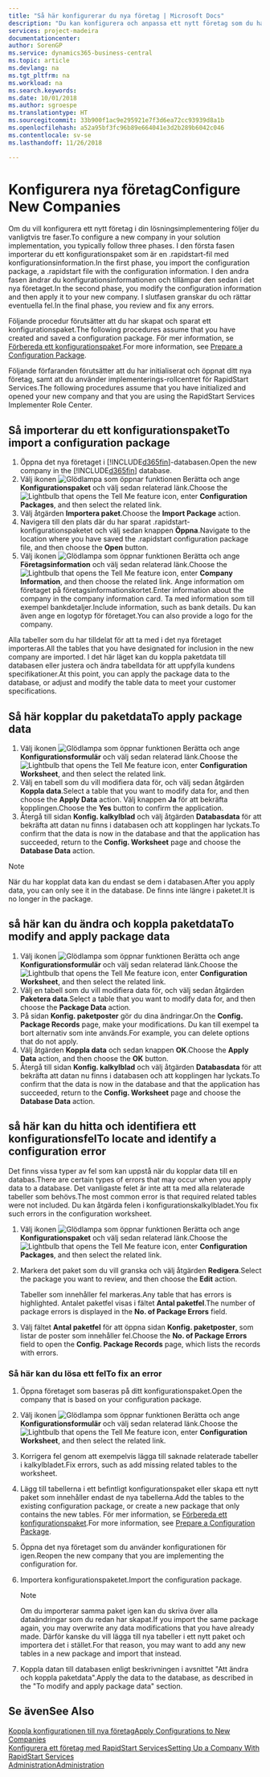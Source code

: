 ```yaml
---
title: "Så här konfigurerar du nya företag | Microsoft Docs"
description: "Du kan konfigurera och anpassa ett nytt företag som du har skapat. Om du vill finjustera implementeringen fortsätter du i tre faser för att slutföra konfigurationen."
services: project-madeira
documentationcenter: 
author: SorenGP
ms.service: dynamics365-business-central
ms.topic: article
ms.devlang: na
ms.tgt_pltfrm: na
ms.workload: na
ms.search.keywords: 
ms.date: 10/01/2018
ms.author: sgroespe
ms.translationtype: HT
ms.sourcegitcommit: 33b900f1ac9e295921e7f3d6ea72cc93939d8a1b
ms.openlocfilehash: a52a95bf3fc96b89e664041e3d2b289b6042c046
ms.contentlocale: sv-se
ms.lasthandoff: 11/26/2018

---
```

# <a name="configure-new-companies"></a><span data-ttu-id="86609-104">Konfigurera nya företag</span><span class="sxs-lookup"><span data-stu-id="86609-104">Configure New Companies</span></span>
<span data-ttu-id="86609-105">Om du vill konfigurera ett nytt företag i din lösningsimplementering följer du vanligtvis tre faser.</span><span class="sxs-lookup"><span data-stu-id="86609-105">To configure a new company in your solution implementation, you typically follow three phases.</span></span> <span data-ttu-id="86609-106">I den första fasen importerar du ett konfigurationspaket som är en .rapidstart-fil med konfigurationsinformation.</span><span class="sxs-lookup"><span data-stu-id="86609-106">In the first phase, you import the configuration package, a .rapidstart file with the configuration information.</span></span> <span data-ttu-id="86609-107">I den andra fasen ändrar du konfigurationsinformationen och tillämpar den sedan i det nya företaget.</span><span class="sxs-lookup"><span data-stu-id="86609-107">In the second phase, you modify the configuration information and then apply it to your new company.</span></span> <span data-ttu-id="86609-108">I slutfasen granskar du och rättar eventuella fel.</span><span class="sxs-lookup"><span data-stu-id="86609-108">In the final phase, you review and fix any errors.</span></span>  

<span data-ttu-id="86609-109">Följande procedur förutsätter att du har skapat och sparat ett konfigurationspaket.</span><span class="sxs-lookup"><span data-stu-id="86609-109">The following procedures assume that you have created and saved a configuration package.</span></span> <span data-ttu-id="86609-110">För mer information, se [Förbereda ett konfigurationspaket](admin-how-to-prepare-a-configuration-package.md).</span><span class="sxs-lookup"><span data-stu-id="86609-110">For more information, see [Prepare a Configuration Package](admin-how-to-prepare-a-configuration-package.md).</span></span>  

<span data-ttu-id="86609-111">Följande förfaranden förutsätter att du har initialiserat och öppnat ditt nya företag, samt att du använder implementerings-rollcentret för RapidStart Services.</span><span class="sxs-lookup"><span data-stu-id="86609-111">The following procedures assume that you have initialized and opened your new company and that you are using the RapidStart Services Implementer Role Center.</span></span>

## <a name="to-import-a-configuration-package"></a><span data-ttu-id="86609-112">Så importerar du ett konfigurationspaket</span><span class="sxs-lookup"><span data-stu-id="86609-112">To import a configuration package</span></span>  
1. <span data-ttu-id="86609-113">Öppna det nya företaget i [!INCLUDE[d365fin](includes/d365fin_md.md)]-databasen.</span><span class="sxs-lookup"><span data-stu-id="86609-113">Open the new company in the [!INCLUDE[d365fin](includes/d365fin_md.md)] database.</span></span>  
2. <span data-ttu-id="86609-114">Välj ikonen ![Glödlampa som öppnar funktionen Berätta](media/ui-search/search_small.png "Berätta vad du vill göra") och ange **Konfigurationspaket** och välj sedan relaterad länk.</span><span class="sxs-lookup"><span data-stu-id="86609-114">Choose the ![Lightbulb that opens the Tell Me feature](media/ui-search/search_small.png "Tell me what you want to do") icon, enter **Configuration Packages**, and then select the related link.</span></span>  
3. <span data-ttu-id="86609-115">Välj åtgärden **Importera paket**.</span><span class="sxs-lookup"><span data-stu-id="86609-115">Choose the **Import Package** action.</span></span>  
4. <span data-ttu-id="86609-116">Navigera till den plats där du har sparat .rapidstart-konfigurationspaketet och välj sedan knappen **Öppna**.</span><span class="sxs-lookup"><span data-stu-id="86609-116">Navigate to the location where you have saved the .rapidstart configuration package file, and then choose the **Open** button.</span></span>  
5. <span data-ttu-id="86609-117">Välj ikonen ![Glödlampa som öppnar funktionen Berätta](media/ui-search/search_small.png "Berätta vad du vill göra") och ange **Företagsinformation** och välj sedan relaterad länk.</span><span class="sxs-lookup"><span data-stu-id="86609-117">Choose the ![Lightbulb that opens the Tell Me feature](media/ui-search/search_small.png "Tell me what you want to do") icon, enter **Company Information**, and then choose the related link.</span></span> <span data-ttu-id="86609-118">Ange information om företaget på företagsinformationskortet.</span><span class="sxs-lookup"><span data-stu-id="86609-118">Enter information about the company in the company information card.</span></span> <span data-ttu-id="86609-119">Ta med information som till exempel bankdetaljer.</span><span class="sxs-lookup"><span data-stu-id="86609-119">Include information, such as bank details.</span></span> <span data-ttu-id="86609-120">Du kan även ange en logotyp för företaget.</span><span class="sxs-lookup"><span data-stu-id="86609-120">You can also provide a logo for the company.</span></span>  

<span data-ttu-id="86609-121">Alla tabeller som du har tilldelat för att ta med i det nya företaget importeras.</span><span class="sxs-lookup"><span data-stu-id="86609-121">All the tables that you have designated for inclusion in the new company are imported.</span></span> <span data-ttu-id="86609-122">I det här läget kan du koppla paketdata till databasen eller justera och ändra tabelldata för att uppfylla kundens specifikationer.</span><span class="sxs-lookup"><span data-stu-id="86609-122">At this point, you can apply the package data to the database, or adjust and modify the table data to meet your customer specifications.</span></span>  

## <a name="to-apply-package-data"></a><span data-ttu-id="86609-123">Så här kopplar du paketdata</span><span class="sxs-lookup"><span data-stu-id="86609-123">To apply package data</span></span>  
1. <span data-ttu-id="86609-124">Välj ikonen ![Glödlampa som öppnar funktionen Berätta](media/ui-search/search_small.png "Berätta vad du vill göra") och ange **Konfigurationsformulär** och välj sedan relaterad länk.</span><span class="sxs-lookup"><span data-stu-id="86609-124">Choose the ![Lightbulb that opens the Tell Me feature](media/ui-search/search_small.png "Tell me what you want to do") icon, enter **Configuration Worksheet**, and then select the related link.</span></span>  
2. <span data-ttu-id="86609-125">Välj en tabell som du vill modifiera data för, och välj sedan åtgärden **Koppla data**.</span><span class="sxs-lookup"><span data-stu-id="86609-125">Select a table that you want to modify data for, and then choose the **Apply Data** action.</span></span> <span data-ttu-id="86609-126">Välj knappen **Ja** för att bekräfta kopplingen.</span><span class="sxs-lookup"><span data-stu-id="86609-126">Choose the **Yes** button to confirm the application.</span></span>
3. <span data-ttu-id="86609-127">Återgå till sidan **Konfig. kalkylblad** och välj åtgärden **Databasdata** för att bekräfta att datan nu finns i databasen och att kopplingen har lyckats.</span><span class="sxs-lookup"><span data-stu-id="86609-127">To confirm that the data is now in the database and that the application has succeeded, return to the **Config. Worksheet** page and choose the **Database Data** action.</span></span>  

> [!NOTE]  
>  <span data-ttu-id="86609-128">När du har kopplat data kan du endast se dem i databasen.</span><span class="sxs-lookup"><span data-stu-id="86609-128">After you apply data, you can only see it in the database.</span></span> <span data-ttu-id="86609-129">De finns inte längre i paketet.</span><span class="sxs-lookup"><span data-stu-id="86609-129">It is no longer in the package.</span></span>  

## <a name="to-modify-and-apply-package-data"></a><span data-ttu-id="86609-130">så här kan du ändra och koppla paketdata</span><span class="sxs-lookup"><span data-stu-id="86609-130">To modify and apply package data</span></span>  
1. <span data-ttu-id="86609-131">Välj ikonen ![Glödlampa som öppnar funktionen Berätta](media/ui-search/search_small.png "Berätta vad du vill göra") och ange **Konfigurationsformulär** och välj sedan relaterad länk.</span><span class="sxs-lookup"><span data-stu-id="86609-131">Choose the ![Lightbulb that opens the Tell Me feature](media/ui-search/search_small.png "Tell me what you want to do") icon, enter **Configuration Worksheet**, and then select the related link.</span></span>  
2. <span data-ttu-id="86609-132">Välj en tabell som du vill modifiera data för, och välj sedan åtgärden **Paketera data**.</span><span class="sxs-lookup"><span data-stu-id="86609-132">Select a table that you want to modify data for, and then choose the **Package Data** action.</span></span>  
3. <span data-ttu-id="86609-133">På sidan **Konfig. paketposter** gör du dina ändringar.</span><span class="sxs-lookup"><span data-stu-id="86609-133">On the **Config. Package Records** page, make your modifications.</span></span> <span data-ttu-id="86609-134">Du kan till exempel ta bort alternativ som inte används.</span><span class="sxs-lookup"><span data-stu-id="86609-134">For example, you can delete options that do not apply.</span></span>  
4. <span data-ttu-id="86609-135">Välj åtgärden **Koppla data** och sedan knappen **OK**.</span><span class="sxs-lookup"><span data-stu-id="86609-135">Choose the **Apply Data** action, and then choose the **OK** button.</span></span>  
5. <span data-ttu-id="86609-136">Återgå till sidan **Konfig. kalkylblad** och välj åtgärden **Databasdata** för att bekräfta att datan nu finns i databasen och att kopplingen har lyckats.</span><span class="sxs-lookup"><span data-stu-id="86609-136">To confirm that the data is now in the database and that the application has succeeded, return to the **Config. Worksheet** page and choose the **Database Data** action.</span></span>  

## <a name="to-locate-and-identify-a-configuration-error"></a><span data-ttu-id="86609-137">så här kan du hitta och identifiera ett konfigurationsfel</span><span class="sxs-lookup"><span data-stu-id="86609-137">To locate and identify a configuration error</span></span>  
<span data-ttu-id="86609-138">Det finns vissa typer av fel som kan uppstå när du kopplar data till en databas.</span><span class="sxs-lookup"><span data-stu-id="86609-138">There are certain types of errors that may occur when you apply data to a database.</span></span> <span data-ttu-id="86609-139">Det vanligaste felet är inte att ta med alla relaterade tabeller som behövs.</span><span class="sxs-lookup"><span data-stu-id="86609-139">The most common error is that required related tables were not included.</span></span> <span data-ttu-id="86609-140">Du kan åtgärda felen i konfigurationskalkylbladet.</span><span class="sxs-lookup"><span data-stu-id="86609-140">You fix such errors in the configuration worksheet.</span></span>

1. <span data-ttu-id="86609-141">Välj ikonen ![Glödlampa som öppnar funktionen Berätta](media/ui-search/search_small.png "Berätta vad du vill göra") och ange **Konfigurationspaket** och välj sedan relaterad länk.</span><span class="sxs-lookup"><span data-stu-id="86609-141">Choose the ![Lightbulb that opens the Tell Me feature](media/ui-search/search_small.png "Tell me what you want to do") icon, enter **Configuration Packages**, and then select the related link.</span></span>  
2. <span data-ttu-id="86609-142">Markera det paket som du vill granska och välj åtgärden **Redigera**.</span><span class="sxs-lookup"><span data-stu-id="86609-142">Select the package you want to review, and then choose the **Edit** action.</span></span>  

    <span data-ttu-id="86609-143">Tabeller som innehåller fel markeras.</span><span class="sxs-lookup"><span data-stu-id="86609-143">Any table that has errors is highlighted.</span></span> <span data-ttu-id="86609-144">Antalet paketfel visas i fältet **Antal paketfel**.</span><span class="sxs-lookup"><span data-stu-id="86609-144">The number of package errors is displayed in the **No. of Package Errors** field.</span></span>  

3. <span data-ttu-id="86609-145">Välj fältet **Antal paketfel** för att öppna sidan **Konfig. paketposter**, som listar de poster som innehåller fel.</span><span class="sxs-lookup"><span data-stu-id="86609-145">Choose the **No. of Package Errors** field to open the **Config. Package Records** page, which lists the records with errors.</span></span>  

### <a name="to-fix-an-error"></a><span data-ttu-id="86609-146">Så här kan du lösa ett fel</span><span class="sxs-lookup"><span data-stu-id="86609-146">To fix an error</span></span>  
1. <span data-ttu-id="86609-147">Öppna företaget som baseras på ditt konfigurationspaket.</span><span class="sxs-lookup"><span data-stu-id="86609-147">Open the company that is based on your configuration package.</span></span>  
2. <span data-ttu-id="86609-148">Välj ikonen ![Glödlampa som öppnar funktionen Berätta](media/ui-search/search_small.png "Berätta vad du vill göra") och ange **Konfigurationsformulär** och välj sedan relaterad länk.</span><span class="sxs-lookup"><span data-stu-id="86609-148">Choose the ![Lightbulb that opens the Tell Me feature](media/ui-search/search_small.png "Tell me what you want to do") icon, enter **Configuration Worksheet**, and then select the related link.</span></span>  
3. <span data-ttu-id="86609-149">Korrigera fel genom att exempelvis lägga till saknade relaterade tabeller i kalkylbladet.</span><span class="sxs-lookup"><span data-stu-id="86609-149">Fix errors, such as add missing related tables to the worksheet.</span></span>  
4. <span data-ttu-id="86609-150">Lägg till tabellerna i ett befintligt konfigurationspaket eller skapa ett nytt paket som innehåller endast de nya tabellerna.</span><span class="sxs-lookup"><span data-stu-id="86609-150">Add the tables to the existing configuration package, or create a new package that only contains the new tables.</span></span> <span data-ttu-id="86609-151">För mer information, se [Förbereda ett konfigurationspaket](admin-how-to-prepare-a-configuration-package.md).</span><span class="sxs-lookup"><span data-stu-id="86609-151">For more information, see [Prepare a Configuration Package](admin-how-to-prepare-a-configuration-package.md).</span></span>  
5. <span data-ttu-id="86609-152">Öppna det nya företaget som du använder konfigurationen för igen.</span><span class="sxs-lookup"><span data-stu-id="86609-152">Reopen the new company that you are implementing the configuration for.</span></span>  
6. <span data-ttu-id="86609-153">Importera konfigurationspaketet.</span><span class="sxs-lookup"><span data-stu-id="86609-153">Import the configuration package.</span></span>  

    > [!NOTE]  
    >  <span data-ttu-id="86609-154">Om du importerar samma paket igen kan du skriva över alla dataändringar som du redan har skapat.</span><span class="sxs-lookup"><span data-stu-id="86609-154">If you import the same package again, you may overwrite any data modifications that you have already made.</span></span> <span data-ttu-id="86609-155">Därför kanske du vill lägga till nya tabeller i ett nytt paket och importera det i stället.</span><span class="sxs-lookup"><span data-stu-id="86609-155">For that reason, you may want to add any new tables in a new package and import that instead.</span></span>  

7. <span data-ttu-id="86609-156">Koppla datan till databasen enligt beskrivningen i avsnittet "Att ändra och koppla paketdata".</span><span class="sxs-lookup"><span data-stu-id="86609-156">Apply the data to the database, as described in the "To modify and apply package data" section.</span></span>

## <a name="see-also"></a><span data-ttu-id="86609-157">Se även</span><span class="sxs-lookup"><span data-stu-id="86609-157">See Also</span></span>  
[<span data-ttu-id="86609-158">Koppla konfigurationen till nya företag</span><span class="sxs-lookup"><span data-stu-id="86609-158">Apply Configurations to New Companies</span></span>](admin-apply-configuration-to-new-companies.md)  
[<span data-ttu-id="86609-159">Konfigurera ett företag med RapidStart Services</span><span class="sxs-lookup"><span data-stu-id="86609-159">Setting Up a Company With RapidStart Services</span></span>](admin-set-up-a-company-with-rapidstart.md)  
[<span data-ttu-id="86609-160">Administration</span><span class="sxs-lookup"><span data-stu-id="86609-160">Administration</span></span>](admin-setup-and-administration.md)

